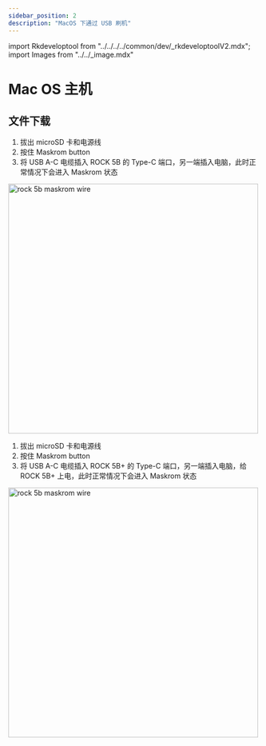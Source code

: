 ```yaml
---
sidebar_position: 2
description: "MacOS 下通过 USB 刷机"
---
```


import Rkdeveloptool from "../../../../common/dev/\_rkdeveloptoolV2.mdx";
import Images from "../../\_image.mdx"

# Mac OS 主机

## 文件下载

<Images loader={true} rock5b_system_img={true} rock5b_system_img_61={true} rock5bp_system_img={true} spi_img={false} />

<Rkdeveloptool model="rock-5b" release_num="b39" desktop="kde" platform="macos" loader="rk3588_spl_loader_v1.08.111.bin">

<Tabs queryString="versions">
    <TabItem value="ROCK 5B">
        <ol>
            <li>拔出 microSD 卡和电源线</li>
            <li>按住 Maskrom button</li>
            <li>将 USB A-C 电缆插入 ROCK 5B 的 Type-C 端口，另一端插入电脑，此时正常情况下会进入 Maskrom 状态</li>
        </ol>
        <img src="/img/rock5b/rock-5b-typec-maskrom-400px.webp" alt="rock 5b maskrom wire" width="500" />
    </TabItem>
    <TabItem value="ROCK 5B+">
        <ol>
            <li>拔出 microSD 卡和电源线</li>
            <li>按住 Maskrom button</li>
            <li>将 USB A-C 电缆插入 ROCK 5B+ 的 Type-C 端口，另一端插入电脑，给 ROCK 5B+ 上电，此时正常情况下会进入 Maskrom 状态</li>
        </ol>
        <img src="/img/rock5b/rock-5bp-typec-maskrom.webp" alt="rock 5b maskrom wire" width="500" />
    </TabItem>
</Tabs>

</Rkdeveloptool>
